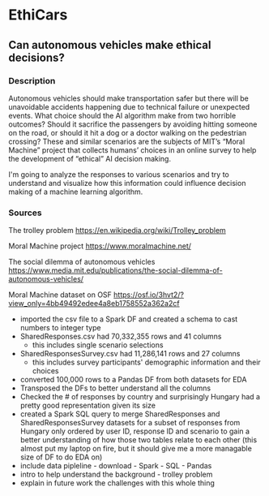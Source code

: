 # EthiCars
## Can autonomous vehicles make ethical decisions?



### Description

Autonomous vehicles should make transportation safer but there will be unavoidable accidents happening due to technical failure or unexpected events. What choice should the AI algorithm make from two horrible outcomes? Should it sacrifice the passengers by avoiding hitting someone on the road, or should it hit a dog or a doctor walking on the pedestrian crossing? These and similar scenarios are the subjects of MIT’s “Moral Machine” project that collects humans’ choices in an online survey to help the development of “ethical” AI decision making.

I'm going to analyze the responses to various scenarios and try to understand and visualize how this information could influence decision making of a machine learning algorithm.



### Sources

The trolley problem https://en.wikipedia.org/wiki/Trolley_problem

Moral Machine project https://www.moralmachine.net/

The social dilemma of autonomous vehicles https://www.media.mit.edu/publications/the-social-dilemma-of-autonomous-vehicles/

Moral Machine dataset on OSF https://osf.io/3hvt2/?view_only=4bb49492edee4a8eb1758552a362a2cf






* imported the csv file to a Spark DF and created a schema to cast numbers to integer type
* SharedResponses.csv had 70,332,355 rows and 41 columns
    * this includes single scenario selections
* SharedResponsesSurvey.csv had 11,286,141 rows and 27 columns
    * this includes survey participants' demographic information and their choices
* converted 100,000 rows to a Pandas DF from both datasets for EDA
* Transposed the DFs to better understand all the columns
* Checked the # of responses by country and surprisingly Hungary had a pretty good representation given its size
* created a Spark SQL query to merge SharedResponses and SharedResponsesSurvey datasets for a subset of responses from Hungary only ordered by user ID, response ID and scenario to gain a better understanding of how those two tables relate to each other (this almost put my laptop on fire, but it should give me a more managable size of DF to do EDA on)
* include data pipleline - download - Spark - SQL - Pandas
* intro to help understand the background - trolley problem
* explain in future work the challenges with this whole thing




